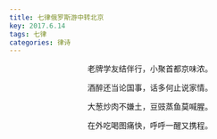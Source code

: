 ```yaml
---
title: 七律俄罗斯游中转北京
key: 2017.6.14
tags: 七律
categories: 律诗
---
```


<p align="center">老牌学友结伴行，小聚首都京味浓。
</p>
<p align="center">酒醉还当论国事，话多何止说家情。
</p>
<p align="center">大葱炒肉不嫌土，豆豉蒸鱼莫喊腥。
</p>
<p align="center">在外吃喝图痛快，呼呼一醒又携程。
</p>
<p align="center"></br>
</p>
